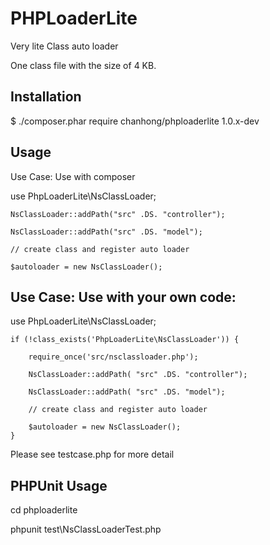 PHPLoaderLite
================

Very lite Class auto loader

One class file with the size of 4 KB.


Installation
------------

$ ./composer.phar require chanhong/phploaderlite 1.0.x-dev

Usage
-----

Use Case: Use with composer

use PhpLoaderLite\NsClassLoader;

    NsClassLoader::addPath("src" .DS. "controller");

    NsClassLoader::addPath("src" .DS. "model");

    // create class and register auto loader

    $autoloader = new NsClassLoader();

Use Case: Use with your own code: 
--------

use PhpLoaderLite\NsClassLoader;

    if (!class_exists('PhpLoaderLite\NsClassLoader')) {

        require_once('src/nsclassloader.php');

        NsClassLoader::addPath( "src" .DS. "controller");

        NsClassLoader::addPath( "src" .DS. "model");

        // create class and register auto loader
        
        $autoloader = new NsClassLoader();
    }  


Please see testcase.php for more detail

PHPUnit Usage
-------------

cd phploaderlite

phpunit test\NsClassLoaderTest.php 

